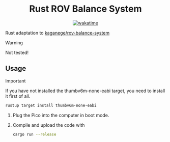 <div align="center">
  <h1>Rust ROV Balance System</h1>
  <a href="https://wakatime.com/badge/github/kaganege/rust-rov-balance-system"><img src="https://wakatime.com/badge/github/kaganege/rust-rov-balance-system.svg" alt="wakatime"></a>
</div>

Rust adaptation to [kaganege/rov-balance-system](https://github.com/kaganege/rov-balance-system)

> [!WARNING]
> Not tested!

## Usage

> [!IMPORTANT]
> If you have not installed the thumbv6m-none-eabi target, you need to install it first of all.
>
> ```sh
> rustup target install thumbv6m-none-eabi
> ```

1. Plug the Pico into the computer in boot mode.
2. Compile and upload the code with

    ```sh
    cargo run --release
    ```
